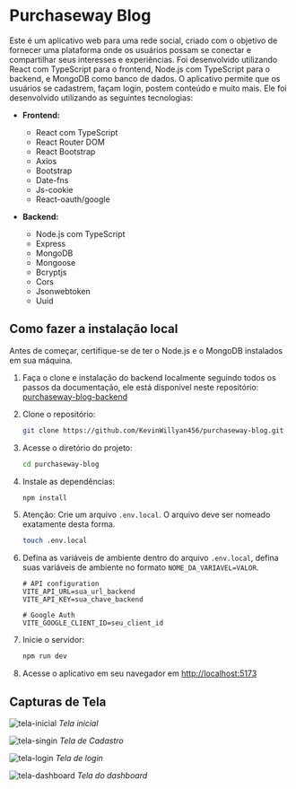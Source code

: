# Purchaseway Blog

Este é um aplicativo web para uma rede social, criado com o objetivo de fornecer uma plataforma onde os usuários possam se conectar e compartilhar seus interesses e experiências. Foi desenvolvido utilizando React com TypeScript para o frontend, Node.js com TypeScript para o backend, e MongoDB como banco de dados. O aplicativo permite que os usuários se cadastrem, façam login, postem conteúdo e muito mais. Ele foi desenvolvido utilizando as seguintes tecnologias:

- **Frontend:**
  - React com TypeScript
  - React Router DOM
  - React Bootstrap
  - Axios
  - Bootstrap
  - Date-fns
  - Js-cookie
  - React-oauth/google

- **Backend:**
  - Node.js com TypeScript
  - Express
  - MongoDB
  - Mongoose
  - Bcryptjs
  - Cors
  - Jsonwebtoken
  - Uuid

## Como fazer a instalação local

Antes de começar, certifique-se de ter o Node.js e o MongoDB instalados em sua máquina.

1. Faça o clone e instalação do backend localmente seguindo todos os passos da documentação, ele está disponível neste repositório:
 [purchaseway-blog-backend](https://github.com/KevinWillyan456/purchaseway-blog-backend)

2. Clone o repositório:

   ```bash
   git clone https://github.com/KevinWillyan456/purchaseway-blog.git
   ```

3. Acesse o diretório do projeto:

   ```bash
   cd purchaseway-blog
   ```

4. Instale as dependências:

   ```bash
   npm install
   ```

5. Atenção: Crie um arquivo `.env.local`. O arquivo deve ser nomeado exatamente desta forma.

   ```bash
   touch .env.local
   ```

6. Defina as variáveis de ambiente dentro do arquivo `.env.local`, defina suas variáveis de ambiente no formato `NOME_DA_VARIAVEL=VALOR`.

   ```plaintext
   # API configuration
   VITE_API_URL=sua_url_backend
   VITE_API_KEY=sua_chave_backend

   # Google Auth
   VITE_GOOGLE_CLIENT_ID=seu_client_id
   ```

7. Inicie o servidor:

   ```bash
   npm run dev
   ```

8. Acesse o aplicativo em seu navegador em [http://localhost:5173](http://localhost:5173)

## Capturas de Tela

![tela-inicial](https://github.com/KevinWillyan456/purchaseway-blog/assets/115520107/ee3db6b8-8c92-4262-9231-b00ad2b0455d)
_Tela inicial_

![tela-singin](https://github.com/KevinWillyan456/purchaseway-blog/assets/115520107/b390a3b3-159d-48fe-a562-f0c27874cd0f)
_Tela de Cadastro_

![tela-login](https://github.com/KevinWillyan456/purchaseway-blog/assets/115520107/a3f7adca-e5ae-493b-8422-4aa219592709)
_Tela de login_

![tela-dashboard](https://github.com/KevinWillyan456/purchaseway-blog/assets/115520107/544e6b68-155c-46d1-b9d6-e1553ac45ed1)
_Tela do dashboard_
